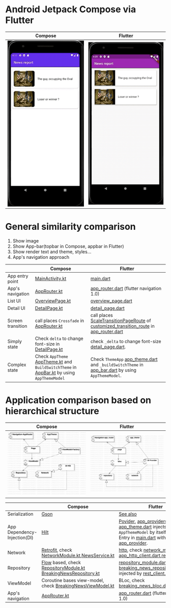 # Android Jetpack Compose via Flutter



|  Compose   | Flutter  |
|  ----  | ----  |
| ![](android/media/android.gif)  | ![](flutter/media/flutter.gif)  |


# General similarity comparison

1. Show image
2. Show App-bar(topbar in Compose, appbar in Flutter)
3. Show render text and theme, styles...
4. App's navigation approach


|     |  Compose   | Flutter  |
|  ----  |  ----  | ----  |
| App entry point  | [MainActivity.kt](android/app/src/main/java/com/example/composelambda/MainActivity.kt)  |  [main.dart](flutter/lib/main.dart) |
| App's navigation   | [AppRouter.kt](android/app/src/main/java/com/example/composelambda/appNav/AppRouter.kt)  | [app_router.dart](flutter/lib/app_nav/app_router.dart) (flutter navigation 1.0)  |
| List UI  | [OverviewPage.kt](android/app/src/main/java/com/example/composelambda/pages/OverviewPage.kt)  | [overview_page.dart](flutter/lib/pages/overview_page.dart)  |
| Detail UI  | [DetailPage.kt](android/app/src/main/java/com/example/composelambda/pages/DetailPage.kt)  | [detail_page.dart](flutter/lib/pages/detail_page.dart)  |
| Screen transition  | call places `Crossfade` in [AppRouter.kt](android/app/src/main/java/com/example/composelambda/appNav/AppRouter.kt)   | call places [ScaleTransitionPageRoute](flutter/lib/transitions/customized_transition_route.dart) of [customized_transition_route](flutter/lib/transitions/customized_transition_route.dart) in [app_router.dart](flutter/lib/app_nav/app_router.dart)   |
| Simply state  | Check `delta` to change font-size in [DetailPage.kt](android/app/src/main/java/com/example/composelambda/pages/DetailPage.kt)  |  check `_delta` to change font-size [detail_page.dart](flutter/lib/pages/detail_page.dart). |
| Complex state | Check `AppTheme` [AppTheme.kt](android/app/src/main/java/com/example/composelambda/AppTheme.kt) and `BuildSwitchTheme` in [AppBar.kt](android/app/src/main/java/com/example/composelambda/pages/AppBar.kt) by using `AppThemeModel` | Check `ThemeApp` [app_theme.dart](flutter/lib/app_theme.dart) and `_buildSwitchTheme` in [app_bar.dart](flutter/lib/pages/app_bar.dart) by using `AppThemeModel`. |

#  Application comparison based on hierarchical structure

|    Compose   | Flutter  |
|   ----  | ----  |
|   ![](media/AndroidComp.jpg)  | ![](media/FlutterComp.jpg)  |



|     |  Compose   | Flutter  |
|  ----  |  ----  | ----  |
|  Serialization  |  [Gson](https://github.com/google/gson) | [See also](https://flutter.dev/docs/development/data-and-backend/json) |
|  App Dependency-Injection(DI)  |  [Hilt](https://developer.android.com/training/dependency-injection/hilt-android?hl=zh-cn)  | [Povider](https://pub.dev/packages/provider), [app_providers.dart](flutter/lib/app_providers.dart), [app_theme.dart](flutter/lib/app_theme.dart) injects `AppThemeModel` by itself.  Check DI-Entry in [main.dart](flutter/lib/main.dart) with [app_provider](flutter/lib/app_provider.dart).|
|Network|[Retrofit](https://square.github.io/retrofit/), check [NetworkModule.kt](android/app/src/main/java/com/example/composelambda/network/NetworkModule.kt),[NewsService.kt](android/app/src/main/java/com/example/composelambda/network/NewsService.kt)|[http](https://pub.dev/packages/http), check [network_module.dart](flutter/lib/network/network_module.dart), [app_http_client.dart](flutter/lib/network/app_http_client.dart),[rest_client.dart](flutter/lib/network/rest_client.dart)|
|Repository|[Flow](https://developer.android.com/kotlin/flow) based, check [RepositoryModule.kt](android/app/src/main/java/com/example/composelambda/repositories/RepositoryModule.kt) [BreakingNewsRepository.kt](android/app/src/main/java/com/example/composelambda/repositories/BreakingNewsRepository.kt)| [repository_module.dart](flutter/lib/repositories/repository_module.dart), Check [breaking_news_repository.dart](flutter/lib/repositories/breaking_news_repository.dart), injected by [rest_client.dart](flutter/lib/network/rest_client.dart)|
|ViewModel|Coroutine bases view-model, check [BreakingNewsViewModel.kt](android/app/src/main/java/com/example/composelambda/pages/viewmodels/BreakingNewsViewModel.kt)|BLoc, check [breaking_news_bloc.dart](flutter/lib/pages/blocs/breaking_news_bloc.dart)|
| App's navigation   | [AppRouter.kt](android/app/src/main/java/com/example/composelambda/appNav/AppRouter.kt)  | [app_router.dart](flutter/lib/app_nav/app_router.dart) (flutter navigation 1.0)  |
